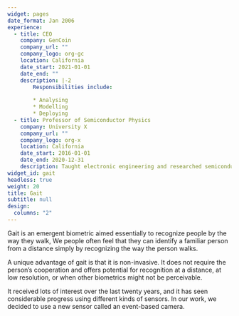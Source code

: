 ```yaml
---
widget: pages
date_format: Jan 2006
experience:
  - title: CEO
    company: GenCoin
    company_url: ""
    company_logo: org-gc
    location: California
    date_start: 2021-01-01
    date_end: ""
    description: |-2
        Responsibilities include:
        
        * Analysing
        * Modelling
        * Deploying
  - title: Professor of Semiconductor Physics
    company: University X
    company_url: ""
    company_logo: org-x
    location: California
    date_start: 2016-01-01
    date_end: 2020-12-31
    description: Taught electronic engineering and researched semiconductor physics.
widget_id: gait
headless: true
weight: 20
title: Gait
subtitle: null
design:
  columns: "2"
---
```

Gait is an emergent biometric aimed essentially to recognize people by the way they walk, We people often feel that they can identify a familiar person from a distance simply by recognizing the way the person walks.

A unique advantage of gait is that it is non-invasive. It does not require the person’s cooperation and offers potential for recognition at a distance, at low resolution, or when other biometrics might not be perceivable.

It received lots of interest over the last twenty years, and it has seen considerable progress using different kinds of sensors. In our work, we decided to use a new sensor called an event-based camera.